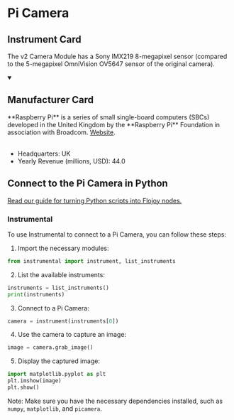 
# Pi Camera

## Instrument Card

The v2 Camera Module has a Sony IMX219 8-megapixel sensor (compared to the 5-megapixel OmniVision OV5647 sensor of the original camera).

<details open>
<summary><h2>Manufacturer Card</h2></summary>
**Raspberry Pi** is a series of small single-board computers (SBCs) developed in the United Kingdom by the **Raspberry Pi** Foundation in association with Broadcom. <a href=https://www.raspberrypi.org/>Website</a>.
<br><br>
<ul>
  <li>Headquarters: UK</li>
  <li>Yearly Revenue (millions, USD): 44.0</li>
</ul>
</details>

## Connect to the Pi Camera in Python

[Read our guide for turning Python scripts into Flojoy nodes.](https://docs.flojoy.ai/custom-nodes/creating-custom-node/)


### Instrumental

To use Instrumental to connect to a Pi Camera, you can follow these steps:

1. Import the necessary modules:
```python
from instrumental import instrument, list_instruments
```

2. List the available instruments:
```python
instruments = list_instruments()
print(instruments)
```

3. Connect to a Pi Camera:
```python
camera = instrument(instruments[0])
```

4. Use the camera to capture an image:
```python
image = camera.grab_image()
```

5. Display the captured image:
```python
import matplotlib.pyplot as plt
plt.imshow(image)
plt.show()
```

Note: Make sure you have the necessary dependencies installed, such as `numpy`, `matplotlib`, and `picamera`.

